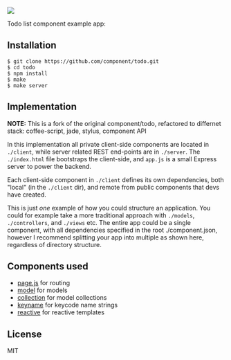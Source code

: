 
  ![](http://f.cl.ly/items/3l0r2s1C0d1Y1d3N202J/todo.png)

  Todo list component example app:

## Installation

    $ git clone https://github.com/component/todo.git
    $ cd todo
    $ npm install
    $ make
    $ make server

## Implementation

  __NOTE:__ This is a fork of the original component/todo, refactored to differnet stack:
  coffee-script, jade, stylus, component API

  In this implementation all private client-side components are located in `./client`,
  while server related REST end-points are in `./server`. The `./index.html`
  file bootstraps the client-side, and `app.js` is a small Express server
  to power the backend.

  Each client-side component in `./client` defines its own dependencies,
  both "local" (in the `./client` dir), and remote from public components
  that devs have created.

  This is just _one_ example of how you could structure an application. You could
  for example take a more traditional approach with `./models`, `./controllers`,
  and `./views` etc. The entire app could be a single component, with all dependencies
  specified in the root ./component.json, however I recommend splitting your app
  into multiple as shown here, regardless of directory structure.

## Components used

  - [page.js](https://github.com/visionmedia/page.js) for routing
  - [model](https://github.com/component/model) for models
  - [collection](https://github.com/component/collection) for model collections
  - [keyname](https://github.com/component/keyname) for keycode name strings
  - [reactive](https://github.com/component/reactive) for reactive templates

## License

  MIT
